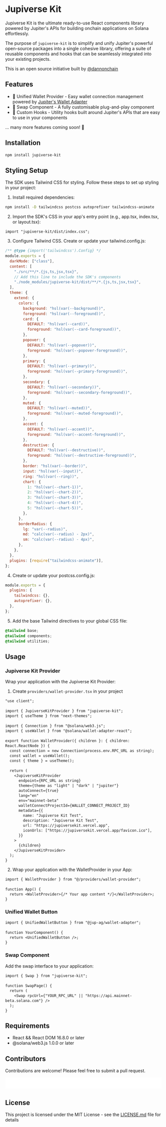 # Jupiverse Kit

Jupiverse Kit is the ultimate ready-to-use React components library powered by Jupiter's APIs for building onchain applications on Solana effortlessly.

The purpose of `jupiverse-kit` is to simplify and unify Jupiter's powerful open-source packages into a single cohesive library, offering a suite of reusable components and hooks that can be seamlessly integrated into your existing projects.

This is an open source initiative built by [@dannonchain](https://x.com/dannonchain)

## Features

- 👛 Unified Wallet Provider - Easy wallet connection management powered by [Jupiter's Wallet Adapter](https://www.npmjs.com/package/@jup-ag/wallet-adapter)
- 🔄 Swap Component - A fully customisable plug-and-play <Swap /> component
- 🎣 Custom Hooks - Utility hooks built around Jupiter's APIs that are easy to use in your components

... many more features coming soon! 🚀

## Installation

```bash
npm install jupiverse-kit
```

## Styling Setup

The SDK uses Tailwind CSS for styling. Follow these steps to set up styling in your project:

1. Install required dependencies:

```bash
npm install -D tailwindcss postcss autoprefixer tailwindcss-animate
```

2. Import the SDK's CSS in your app's entry point (e.g., app.tsx, index.tsx, or layout.tsx):

```tsx
import "jupiverse-kit/dist/index.css";
```

3. Configure Tailwind CSS. Create or update your tailwind.config.js:

```js
/** @type {import('tailwindcss').Config} */
module.exports = {
  darkMode: ["class"],
  content: [
    "./src/**/*.{js,ts,jsx,tsx}",
    // Add this line to include the SDK's components
    "./node_modules/jupiverse-kit/dist/**/*.{js,ts,jsx,tsx}",
  ],
  theme: {
    extend: {
      colors: {
        background: "hsl(var(--background))",
        foreground: "hsl(var(--foreground))",
        card: {
          DEFAULT: "hsl(var(--card))",
          foreground: "hsl(var(--card-foreground))",
        },
        popover: {
          DEFAULT: "hsl(var(--popover))",
          foreground: "hsl(var(--popover-foreground))",
        },
        primary: {
          DEFAULT: "hsl(var(--primary))",
          foreground: "hsl(var(--primary-foreground))",
        },
        secondary: {
          DEFAULT: "hsl(var(--secondary))",
          foreground: "hsl(var(--secondary-foreground))",
        },
        muted: {
          DEFAULT: "hsl(var(--muted))",
          foreground: "hsl(var(--muted-foreground))",
        },
        accent: {
          DEFAULT: "hsl(var(--accent))",
          foreground: "hsl(var(--accent-foreground))",
        },
        destructive: {
          DEFAULT: "hsl(var(--destructive))",
          foreground: "hsl(var(--destructive-foreground))",
        },
        border: "hsl(var(--border))",
        input: "hsl(var(--input))",
        ring: "hsl(var(--ring))",
        chart: {
          1: "hsl(var(--chart-1))",
          2: "hsl(var(--chart-2))",
          3: "hsl(var(--chart-3))",
          4: "hsl(var(--chart-4))",
          5: "hsl(var(--chart-5))",
        },
      },
      borderRadius: {
        lg: "var(--radius)",
        md: "calc(var(--radius) - 2px)",
        sm: "calc(var(--radius) - 4px)",
      },
    },
  },
  plugins: [require("tailwindcss-animate")],
};
```

4. Create or update your postcss.config.js:

```js
module.exports = {
  plugins: {
    tailwindcss: {},
    autoprefixer: {},
  },
};
```

5. Add the base Tailwind directives to your global CSS file:

```css
@tailwind base;
@tailwind components;
@tailwind utilities;
```

## Usage

### Jupiverse Kit Provider

Wrap your application with the Jupiverse Kit Provider:

1. Create `providers/wallet-provider.tsx` in your project

```tsx
"use client";

import { JupiverseKitProvider } from "jupiverse-kit";
import { useTheme } from "next-themes";

import { Connection } from "@solana/web3.js";
import { useWallet } from "@solana/wallet-adapter-react";

export function WalletProvider({ children }: { children: React.ReactNode }) {
  const connection = new Connection(process.env.RPC_URL as string);
  const wallet = useWallet();
  const { theme } = useTheme();

  return (
    <JupiverseKitProvider
      endpoint={RPC_URL as string}
      theme={theme as "light" | "dark" | "jupiter"}
      autoConnect={true}
      lang="en"
      env="mainnet-beta"
      walletConnectProjectId={WALLET_CONNECT_PROJECT_ID}
      metadata={{
        name: "Jupiverse Kit Test",
        description: "Jupiverse Kit Test",
        url: "https://jupiversekit.vercel.app",
        iconUrls: ["https://jupiversekit.vercel.app/favicon.ico"],
      }}
    >
      {children}
    </JupiverseKitProvider>
  );
}
```

2. Wrap your application with the WalletProvider in your App:

```tsx
import { WalletProvider } from "@/providers/wallet-provider";

function App() {
  return <WalletProvider>{/* Your app content */}</WalletProvider>;
}
```

### Unified Wallet Button

```tsx
import { UnifiedWalletButton } from "@jup-ag/wallet-adapter";

function YourComponent() {
  return <UnifiedWalletButton />;
}
```

### Swap Component

Add the swap interface to your application:

```tsx
import { Swap } from "jupiverse-kit";

function SwapPage() {
  return (
    <Swap rpcUrl={"YOUR_RPC_URL" || "https://api.mainnet-beta.solana.com"} />
  );
}
```

## Requirements

- React && React DOM 16.8.0 or later
- @solana/web3.js 1.0.0 or later

## Contributors

Contributions are welcome! Please feel free to submit a pull request.

<div align="center">
  <img src="CONTRIBUTORS.svg" alt="Contributors" />
</div>

## License

This project is licensed under the MIT License - see the [LICENSE.md](LICENSE.md) file for details
